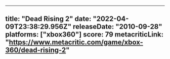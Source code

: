 
---
title: "Dead Rising 2"
date: "2022-04-09T23:38:29.956Z"
releaseDate: "2010-09-28"
platforms: ["xbox360"]
score: 79
metacriticLink: "https://www.metacritic.com/game/xbox-360/dead-rising-2"
---

